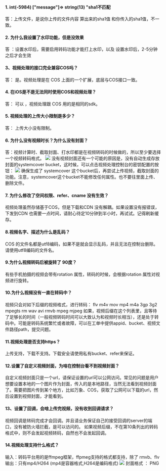 #### 1. int(-5984) ["message"]=> string(13) "sha1不匹配
答：上传文件，是说你上传的文件内容 算出来的sha1值 和你传入的sha1值，不一致。
#### 2. 为什么我设置了水印功能，但是没效果
答 ：设置水印后，需要启用转码功能才能打上水印，以及 设置水印后，2-5分钟之后才会生效
#### 3、视频处理的接口完全兼容COS吗？
答： 是。视频处理是在 COS 上面的一个扩展，底层与COS接口一致。
#### 4. 在iOS是不是无法同时使用COS和视频处理？
答： 可以 ，视频处理跟 COS 用的是相同的sdk。
#### 5. 视频处理的上传大小限制是多少？
答： 上传大小没有限制。
#### 6. 为什么没有视频时长？为什么没有封面？
答：视频计算时、截取封面、打水印都是在视频转码的时候做的，所以至少要选择一个视频转码格式。
![](http://imgcache.tcecqpoc.fsphere.cn/image/mc.qcloudimg.com/static/img/6d285607309e778510207d3a9806d4f4/1470885972_49_w773_h458.png)
没有视频封面还有一个可能的原因是，没有自动生成存放封面的systemcover bucket，这时候，可以点击视频处理控制台的密钥配置的按钮：
![](http://imgcache.tcecqpoc.fsphere.cn/image/mc.qcloudimg.com/static/img/6d285607309e778510207d3a9806d4f4/1470885972_49_w773_h458-2.png)
确保生成了 systemcover 这个bucket后，再尝试上传视频，截取封面的功能。注意，systemcover这个bucket不能修改任何属性。也不要往里面上传、删除文件。
#### 7. 为什么修改了空间权限、refer、cname 没有生效？
视频处理虽然存储基于COS，但是下载和CDN 没有解耦。如果设置没有报错误，下发到CDN 也需要一点时间，请耐心待定10分钟到半小时，再试试。记得刷新缓存。
#### 8.视频名字、描述为什么是乱码？
COS 的文件名都是utf8编码，如果不是就会显示乱码，并且无法在控制台删除。请使用utf8编码的文件名。
#### 9.为什么视频转码后被旋转了 90度？
有些手机拍摄的视频会带有rotation 属性，转码的时候，会根据rotation 属性对视频进行旋转。
#### 10.为什么视频没有一直在转码中？
视频只会对如下后缀的视频格式，进行转码：
flv
m4v
mov
mp4
m4a
3gp
3g2
mpegts
rm
wav
avi
rmvb
mpeg
mjpeg
如果，视频后缀在这个列表里，且等待了足够长的时间（一般视频转码时间可以大致认为和视频时长相当），还是处于转码中。可能是转码系统繁忙或者故障，可以在工单中提供appid、bucket、视频文件路径path，提交问题。
#### 11.视频处理是否支持https？
上传支持，下载不支持。下载安全请使用私有bucket、refer来保证。
#### 12.设置了自定义视频封面，为啥在控制台看不到视频封面？
自定义视频封面只是一个url，请保证设置的url可以公网访问。常见的问题是用户想要设置本地的一个图片作为封面，传入的是本地路径，当然无法看到视频封面了。需要把图片传到某个地方，比如万象、COS，获取了公网可以下载的url，然后设置到视频封面，才能看到。
#### 13、设置了回调，会啥上传完视频，没有收到回调请求？
视频回调是转码完成才会回调。并且请业务保证自己的接受回调的server的端口，没有被防火墙拦截，是可以访问的。
如果视频后缀，不在第10条列出的转码格式中，则不会发起视频转码，自然也不会发起回调。
#### 14.视频处理支持什么格式？
输入：转码平台用的是ffmpeg框架，ffpmeg支持的格式都支持，除了 rmvb、flv
输出：只有mp4/H264 (mp4是容器格式,H264是编码格式)
![](http://imgcache.tcecqpoc.fsphere.cn/image/mc.qcloudimg.com/static/img/4a5ae03bd12eefa7471905581bccad47/1471401038_78_w1335_h139.png)
封面格式 ： PNG 

